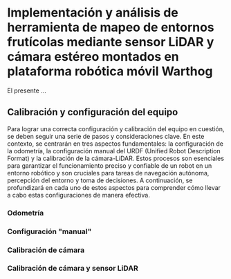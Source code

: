 # Implementación y análisis de herramienta de mapeo de entornos frutícolas mediante sensor LiDAR y cámara estéreo montados en plataforma robótica móvil Warthog

El presente ...

## Calibración y configuración del equipo
Para lograr una correcta configuración y calibración del equipo en cuestión, se deben seguir una serie de pasos y consideraciones clave. En este contexto, se centrarán en tres aspectos fundamentales: la configuración de la odometría, la configuración manual del URDF (Unified Robot Description Format) y la calibración de la cámara-LiDAR. Estos procesos son esenciales para garantizar el funcionamiento preciso y confiable de un robot en un entorno robótico y son cruciales para tareas de navegación autónoma, percepción del entorno y toma de decisiones. A continuación, se profundizará en cada uno de estos aspectos para comprender cómo llevar a cabo estas configuraciones de manera efectiva.
### Odometría

### Configuración "manual"

### Calibración de cámara

### Calibración de cámara y sensor LiDAR
